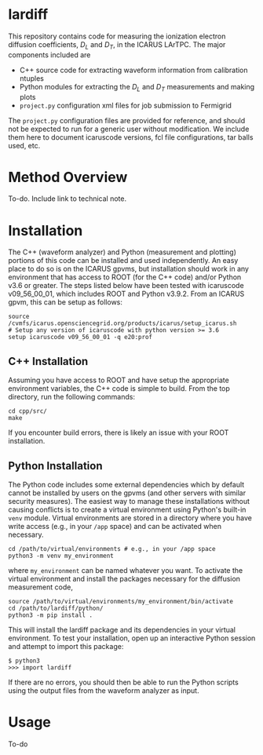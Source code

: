 # lardiff

This repository contains code for measuring the ionization electron diffusion coefficients, $D_L$ and $D_T$, in the ICARUS LArTPC. The major components included are
- C++ source code for extracting waveform information from calibration ntuples
- Python modules for extracting the $D_L$ and $D_T$ measurements and making plots
- `project.py` configuration xml files for job submission to Fermigrid

The `project.py` configuration files are provided for reference, and should not be expected to run for a generic user without modification. We include them here to document icaruscode versions, fcl file configurations, tar balls used, etc.

# Method Overview
To-do. Include link to technical note.

# Installation

The C++ (waveform analyzer) and Python (measurement and plotting) portions of this code can be installed and used independently. An easy place to do so is on the ICARUS gpvms, but installation should work in any environment that has access to ROOT (for the C++ code) and/or Python v3.6 or greater. The steps listed below have been tested with icaruscode v09_56_00_01, which includes ROOT and Python v3.9.2. From an ICARUS gpvm, this can be setup as follows:

```
source /cvmfs/icarus.opensciencegrid.org/products/icarus/setup_icarus.sh
# Setup any version of icaruscode with python version >= 3.6
setup icaruscode v09_56_00_01 -q e20:prof 
```

## C++ Installation
Assuming you have access to ROOT and have setup the appropriate environment variables, the C++ code is simple to build. From the top directory, run the following commands:
```
cd cpp/src/
make
```
If you encounter build errors, there is likely an issue with your ROOT installation.

## Python Installation

The Python code includes some external dependencies which by default cannot be installed by users on the gpvms (and other servers with similar security measures). The easiest way to manage these installations without causing conflicts is to create a virtual environment using Python's built-in `venv` module. Virtual environments are stored in a directory where you have write access (e.g., in your `/app` space) and can be activated when necessary.

```
cd /path/to/virtual/environments # e.g., in your /app space
python3 -m venv my_environment
```

where `my_environment` can be named whatever you want. To activate the virtual environment and install the packages necessary for the diffusion measurement code,
```
source /path/to/virtual/environments/my_environment/bin/activate
cd /path/to/lardiff/python/
python3 -m pip install .
```

This will install the lardiff package and its dependencies in your virtual environment. To test your installation, open up an interactive Python session and attempt to import this package:

```
$ python3
>>> import lardiff
```

If there are no errors, you should then be able to run the Python scripts using the output files from the waveform analyzer as input. 

# Usage
To-do
